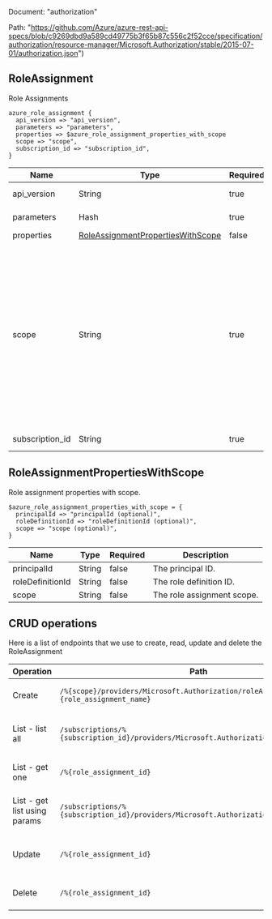 Document: "authorization"


Path: "https://github.com/Azure/azure-rest-api-specs/blob/c9269dbd9a589cd49775b3f65b87c556c2f52cce/specification/authorization/resource-manager/Microsoft.Authorization/stable/2015-07-01/authorization.json")

## RoleAssignment

Role Assignments

```puppet
azure_role_assignment {
  api_version => "api_version",
  parameters => "parameters",
  properties => $azure_role_assignment_properties_with_scope
  scope => "scope",
  subscription_id => "subscription_id",
}
```

| Name        | Type           | Required       | Description       |
| ------------- | ------------- | ------------- | ------------- |
|api_version | String | true | The API version to use for this operation. |
|parameters | Hash | true | Parameters for the role assignment. |
|properties | [RoleAssignmentPropertiesWithScope](#roleassignmentpropertieswithscope) | false | Role assignment properties. |
|scope | String | true | The scope of the role assignment to create. The scope can be any REST resource instance. For example, use '/subscriptions/{subscription-id}/' for a subscription, '/subscriptions/{subscription-id}/resourceGroups/{resource-group-name}' for a resource group, and '/subscriptions/{subscription-id}/resourceGroups/{resource-group-name}/providers/{resource-provider}/{resource-type}/{resource-name}' for a resource. |
|subscription_id | String | true | The ID of the target subscription. |
        
## RoleAssignmentPropertiesWithScope

Role assignment properties with scope.

```puppet
$azure_role_assignment_properties_with_scope = {
  principalId => "principalId (optional)",
  roleDefinitionId => "roleDefinitionId (optional)",
  scope => "scope (optional)",
}
```

| Name        | Type           | Required       | Description       |
| ------------- | ------------- | ------------- | ------------- |
|principalId | String | false | The principal ID. |
|roleDefinitionId | String | false | The role definition ID. |
|scope | String | false | The role assignment scope. |



## CRUD operations

Here is a list of endpoints that we use to create, read, update and delete the RoleAssignment

| Operation | Path | Verb | Description | OperationID |
| ------------- | ------------- | ------------- | ------------- | ------------- |
|Create|`/%{scope}/providers/Microsoft.Authorization/roleAssignments/%{role_assignment_name}`|Put|Creates a role assignment.|RoleAssignments_Create|
|List - list all|`/subscriptions/%{subscription_id}/providers/Microsoft.Authorization/roleAssignments`|Get|Gets all role assignments for the subscription.|RoleAssignments_List|
|List - get one|`/%{role_assignment_id}`|Get|Gets a role assignment by ID.|RoleAssignments_GetById|
|List - get list using params|`/subscriptions/%{subscription_id}/providers/Microsoft.Authorization/roleAssignments`|Get|Gets all role assignments for the subscription.|RoleAssignments_List|
|Update|`/%{role_assignment_id}`|Put|Creates a role assignment by ID.|RoleAssignments_CreateById|
|Delete|`/%{role_assignment_id}`|Delete|Deletes a role assignment.|RoleAssignments_DeleteById|

